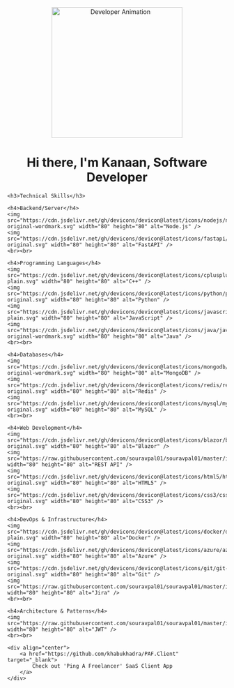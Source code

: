 <!DOCTYPE html>
<html lang="en">
<head>
    <meta charset="UTF-8">
    <meta name="viewport" content="width=device-width, initial-scale=1.0">
    <title>Kanaan - Software Developer</title>
</head>
<body>
    <div align="center">
        <img src="https://raw.githubusercontent.com/TheDudeThatCode/TheDudeThatCode/master/Assets/Developer.gif" 
             height="300" 
             alt="Developer Animation" />
        <h1>Hi there, I'm Kanaan, Software Developer</h1>
    </div>
    
    <h3>Technical Skills</h3>
    
    <h4>Backend/Server</h4>
    <img src="https://cdn.jsdelivr.net/gh/devicons/devicon@latest/icons/nodejs/nodejs-original-wordmark.svg" width="80" height="80" alt="Node.js" />
    <img src="https://cdn.jsdelivr.net/gh/devicons/devicon@latest/icons/fastapi/fastapi-original.svg" width="80" height="80" alt="FastAPI" />
    <br><br>
    
    <h4>Programming Languages</h4>
    <img src="https://cdn.jsdelivr.net/gh/devicons/devicon@latest/icons/cplusplus/cplusplus-plain.svg" width="80" height="80" alt="C++" />
    <img src="https://cdn.jsdelivr.net/gh/devicons/devicon@latest/icons/python/python-original.svg" width="80" height="80" alt="Python" />
    <img src="https://cdn.jsdelivr.net/gh/devicons/devicon@latest/icons/javascript/javascript-plain.svg" width="80" height="80" alt="JavaScript" />
    <img src="https://cdn.jsdelivr.net/gh/devicons/devicon@latest/icons/java/java-original-wordmark.svg" width="80" height="80" alt="Java" />
    <br><br>
    
    <h4>Databases</h4>
    <img src="https://cdn.jsdelivr.net/gh/devicons/devicon@latest/icons/mongodb/mongodb-original-wordmark.svg" width="80" height="80" alt="MongoDB" />
    <img src="https://cdn.jsdelivr.net/gh/devicons/devicon@latest/icons/redis/redis-original.svg" width="80" height="80" alt="Redis" />
    <img src="https://cdn.jsdelivr.net/gh/devicons/devicon@latest/icons/mysql/mysql-original.svg" width="80" height="80" alt="MySQL" />
    <br><br>
    
    <h4>Web Development</h4>
    <img src="https://cdn.jsdelivr.net/gh/devicons/devicon@latest/icons/blazor/blazor-original.svg" width="80" height="80" alt="Blazor" />
    <img src="https://raw.githubusercontent.com/souravpal01/souravpal01/master/img/web/ms/rest.png" width="80" height="80" alt="REST API" />
    <img src="https://cdn.jsdelivr.net/gh/devicons/devicon@latest/icons/html5/html5-original.svg" width="80" height="80" alt="HTML5" />
    <img src="https://cdn.jsdelivr.net/gh/devicons/devicon@latest/icons/css3/css3-original.svg" width="80" height="80" alt="CSS3" />
    <br><br>
    
    <h4>DevOps & Infrastructure</h4>
    <img src="https://cdn.jsdelivr.net/gh/devicons/devicon@latest/icons/docker/docker-plain.svg" width="80" height="80" alt="Docker" />
    <img src="https://cdn.jsdelivr.net/gh/devicons/devicon@latest/icons/azure/azure-original.svg" width="80" height="80" alt="Azure" />
    <img src="https://cdn.jsdelivr.net/gh/devicons/devicon@latest/icons/git/git-original.svg" width="80" height="80" alt="Git" />
    <img src="https://raw.githubusercontent.com/souravpal01/souravpal01/master/img/other/jira.png" width="80" height="80" alt="Jira" />
    <br><br>
    
    <h4>Architecture & Patterns</h4>
    <img src="https://raw.githubusercontent.com/souravpal01/souravpal01/master/img/web/security/jwt.png" width="80" height="80" alt="JWT" />
    <br><br>
    
    <div align="center">
        <a href="https://github.com/khabukhadra/PAF.Client" target="_blank">
            Check out 'Ping A Freelancer' SaaS Client App
        </a>
    </div>
</body>
</html>
